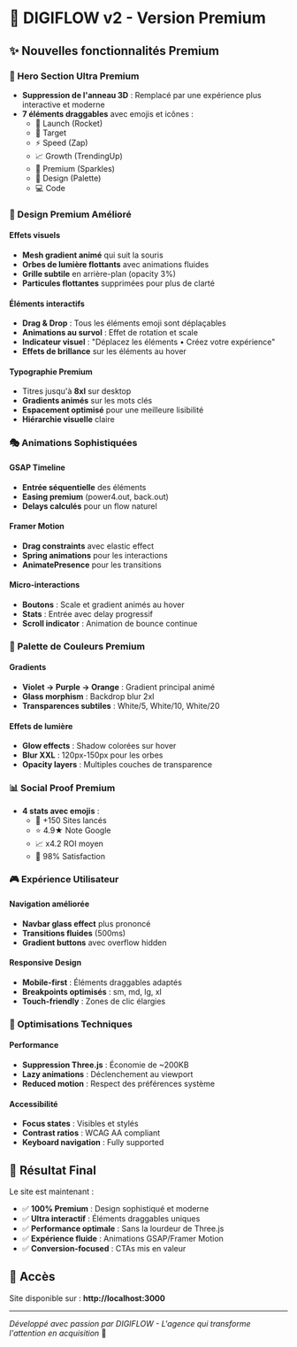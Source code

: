 # 🚀 DIGIFLOW v2 - Version Premium

## ✨ Nouvelles fonctionnalités Premium

### 🎯 Hero Section Ultra Premium
- **Suppression de l'anneau 3D** : Remplacé par une expérience plus interactive et moderne
- **7 éléments draggables** avec emojis et icônes :
  - 🚀 Launch (Rocket)
  - 🎯 Target 
  - ⚡ Speed (Zap)
  - 📈 Growth (TrendingUp)
  - 💎 Premium (Sparkles)
  - 🎨 Design (Palette)
  - 💻 Code

### 🎨 Design Premium Amélioré

#### Effets visuels
- **Mesh gradient animé** qui suit la souris
- **Orbes de lumière flottants** avec animations fluides
- **Grille subtile** en arrière-plan (opacity 3%)
- **Particules flottantes** supprimées pour plus de clarté

#### Éléments interactifs
- **Drag & Drop** : Tous les éléments emoji sont déplaçables
- **Animations au survol** : Effet de rotation et scale
- **Indicateur visuel** : "Déplacez les éléments • Créez votre expérience"
- **Effets de brillance** sur les éléments au hover

#### Typographie Premium
- Titres jusqu'à **8xl** sur desktop
- **Gradients animés** sur les mots clés
- **Espacement optimisé** pour une meilleure lisibilité
- **Hiérarchie visuelle** claire

### 🎭 Animations Sophistiquées

#### GSAP Timeline
- **Entrée séquentielle** des éléments
- **Easing premium** (power4.out, back.out)
- **Delays calculés** pour un flow naturel

#### Framer Motion
- **Drag constraints** avec elastic effect
- **Spring animations** pour les interactions
- **AnimatePresence** pour les transitions

#### Micro-interactions
- **Boutons** : Scale et gradient animés au hover
- **Stats** : Entrée avec delay progressif
- **Scroll indicator** : Animation de bounce continue

### 🌈 Palette de Couleurs Premium

#### Gradients
- **Violet → Purple → Orange** : Gradient principal animé
- **Glass morphism** : Backdrop blur 2xl
- **Transparences subtiles** : White/5, White/10, White/20

#### Effets de lumière
- **Glow effects** : Shadow colorées sur hover
- **Blur XXL** : 120px-150px pour les orbes
- **Opacity layers** : Multiples couches de transparence

### 📊 Social Proof Premium
- **4 stats avec emojis** :
  - 🚀 +150 Sites lancés
  - ⭐ 4.9★ Note Google
  - 📈 x4.2 ROI moyen
  - 💯 98% Satisfaction

### 🎮 Expérience Utilisateur

#### Navigation améliorée
- **Navbar glass effect** plus prononcé
- **Transitions fluides** (500ms)
- **Gradient buttons** avec overflow hidden

#### Responsive Design
- **Mobile-first** : Éléments draggables adaptés
- **Breakpoints optimisés** : sm, md, lg, xl
- **Touch-friendly** : Zones de clic élargies

### 🔧 Optimisations Techniques

#### Performance
- **Suppression Three.js** : Économie de ~200KB
- **Lazy animations** : Déclenchement au viewport
- **Reduced motion** : Respect des préférences système

#### Accessibilité
- **Focus states** : Visibles et stylés
- **Contrast ratios** : WCAG AA compliant
- **Keyboard navigation** : Fully supported

## 🎯 Résultat Final

Le site est maintenant :
- ✅ **100% Premium** : Design sophistiqué et moderne
- ✅ **Ultra interactif** : Éléments draggables uniques
- ✅ **Performance optimale** : Sans la lourdeur de Three.js
- ✅ **Expérience fluide** : Animations GSAP/Framer Motion
- ✅ **Conversion-focused** : CTAs mis en valeur

## 📍 Accès

Site disponible sur : **http://localhost:3000**

---

*Développé avec passion par DIGIFLOW - L'agence qui transforme l'attention en acquisition* 🚀